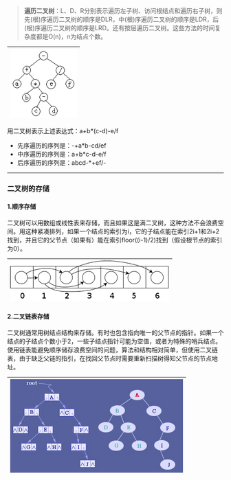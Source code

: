 > **遍历二叉树**：L、D、R分别表示遍历左子树、访问根结点和遍历右子树，则先\(根\)序遍历二叉树的顺序是DLR，中\(根\)序遍历二叉树的顺序是LDR，后\(根\)序遍历二叉树的顺序是LRD。还有按层遍历二叉树。这些方法的时间复杂度都是O\(n\)，n为结点个数。

| ![](/assets/import6.13.png) |
| :---: |


用二叉树表示上述表达式：a+b\*\(c-d\)-e/f

* 先序遍历的序列是：-+a\*b-cd/ef
* 中序遍历的序列是：a+b\*c-d-e/f
* 后序遍历的序列是：abcd-\*+ef/-

---

### **二叉树的存储**

#### 1.**顺序存储**

二叉树可以用数组或线性表来存储，而且如果这是满二叉树，这种方法不会浪费空间。用这种紧凑排列，如果一个结点的索引为i，它的子结点能在索引2i+1和2i+2找到，并且它的父节点（如果有）能在索引floor\(\(i-1\)/2\)找到（假设根节点的索引为0）。

| ![](/assets/import6.13.1.png) |
| :---: |


#### 2.**二叉链表存储**

二叉树通常用树结点结构来存储。有时也包含指向唯一的父节点的指针。如果一个结点的子结点个数小于2，一些子结点指针可能为空值，或者为特殊的哨兵结点。 使用链表能避免顺序储存浪费空间的问题，算法和结构相对简单，但使用二叉链表，由于缺乏父链的指引，在找回父节点时需要重新扫描树得知父节点的节点地址。

| ![](/assets/import6.13.2.png) |
| :---: |


